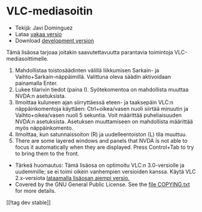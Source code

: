 # VLC-mediasoitin #

* Tekijä: Javi Dominguez
* Lataa [vakaa versio][2]
* Download [development version][3]

Tämä lisäosa tarjoaa joitakin saavutettavuutta parantavia toimintoja
VLC-mediasoittimelle.

1. Mahdollistaa toistosäädinten välillä liikkumisen Sarkain- ja
   Vaihto+Sarkain-näppäimillä. Valittuna oleva säädin aktivoidaan painamalla
   Enter.
2. Lukee tilarivin tiedot (paina I). Syötekomentoa on mahdollista muuttaa
   NVDA:n asetuksista.
3. Ilmoittaa kuluneen ajan siirryttäessä eteen- ja taaksepäin VLC:n
   näppäinkomentoja käyttäen: Ctrl+oikea/vasen nuoli siirtää minuutin ja
   Vaihto+oikea/vasen nuoli  5 sekuntia. Voit määrittää puheliaisuuden
   NVDA:n asetuksista. Asetuksen muuttamiseen on mahdollista määrittää myös
   näppäinkomento.
4. Ilmoittaa, kun satunnaissoiton (R) ja uudelleentoiston (L) tila muuttuu.
5. There are some layered windows and panels that NVDA is not able to focus
   it automatically when they are displayed. Press Control+Tab to try to
   bring them to the front.

* Tärkeä huomautus: Tämä lisäosa on optimoitu VLC:n 3.0-versiolle ja
  uudemmille; se ei toimi oikein vanhempien versioiden kanssa. Käytä VLC
  2.x-versiota [lataamalla lisäosan aiempi versio.][1]
* Covered by the GNU General Public License. See the [file
  COPYING.txt](https://github.com/javidominguez/VLC/blob/master/COPYING.txt)
  for more details.

[[!tag dev stable]]

[1]: https://addons.nvda-project.org/files/get.php?file=vlc

[2]: https://addons.nvda-project.org/files/get.php?file=vlc-18

[3]: https://addons.nvda-project.org/files/get.php?file=vlc-dev
